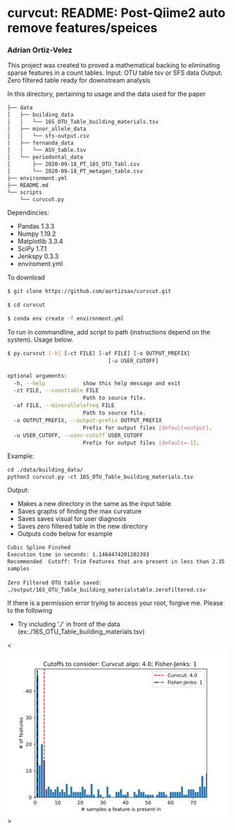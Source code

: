 # curvcut: README: Post-Qiime2 auto remove features/speices
### Adrian Ortiz-Velez


This project was created to proved a mathematical backing to eliminating sparse features in a count tables. 
Input: OTU table tsv or SFS data
Output: Zero filtered table ready for downstream analysis

In this directory, pertaining to usage and the data used for the paper
```
├── data
│   ├── building_data
│   │   └── 16S_OTU_Table_building_materials.tsv
│   ├── minor_allele_data
│   │   └── sfs-output.csv
│   ├── fernanda_data
│   │   └── ASV_table.tsv
│   └── periodontal_data
│       ├── 2020-09-18_PT_16S_OTU_Tabl.csv
│       └── 2020-09-18_PT_metagen_table.csv
├── environment.yml
├── README.md
└── scripts
    └── curvcut.py

```

Dependincies:
 * Pandas 1.3.3
 * Numpy 1.19.2
 * Matplotlib 3.3.4
 * SciPy 1.7.1
 * Jenkspy 0.3.3
 * enviroment.yml

To download 

```bash
$ git clone https://github.com/aortizsax/curvcut.git
```

```bash
$ cd curvcut
```

```bash
$ conda env create -f environment.yml
```

To run in commandline, add script to path (instructions depend on the system). Usage below.

```bash
$ py.curvcut [-h] [-ct FILE] [-af FILE] [-o OUTPUT_PREFIX]
                                [-u USER_CUTOFF]

optional arguments:
  -h, --help            show this help message and exit
  -ct FILE, --counttable FILE
                        Path to source file.
  -af FILE, --minorallelefreq FILE
                        Path to source file.
  -o OUTPUT_PREFIX, --output-prefix OUTPUT_PREFIX
                        Prefix for output files [default=output].
  -u USER_CUTOFF, --user-cutoff USER_CUTOFF
                        Prefix for output files [default=-1].
```

Example:

	cd ./data/building_data/
	python3 curvcut.py -ct 16S_OTU_Table_building_materials.tsv
	
Output:
* Makes a new directory in the same as the input table
* Saves graphs of finding the max curvature
* Saves saves visual for user diagnosis
* Saves zero filtered table in the new directory
* Outputs code below for example
```
Cubic Spline Finshed
Execution time in seconds: 1.1464474201202393
Recommended  Cutoff: Trim Features that are present in less than 2.35 samples

Zero Filtered OTU table saved: ./output/16S_OTU_Table_building_materialstable.zerofiltered.csv
```
If there is a permission error trying to access your root, forgive me. Please to the following
* Try including './' in front of the data (ex:./16S_OTU_Table_building_materials.tsv) 

<![plot](./scripts/output/2020-09-18_PT_16S_OTU_Tablprocessingcutofffinal.svg)>


